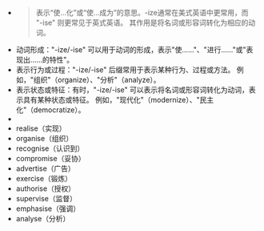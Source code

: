 - >表示“使…化”或“使…成为”的意思。-ize通常在美式英语中更常用，而 "-ise" 则更常见于英式英语。
  其作用是将名词或形容词转化为相应的动词。
- 动词形成："-ize/-ise" 可以用于动词的形成，表示"使......"、"进行......"或"表现出......的特性"。
- 表示行为或过程："-ize/-ise" 后缀常用于表示某种行为、过程或方法。
  例如，"组织"（organize）、"分析"（analyze）。
- 表示状态或特征：有时，"-ize/-ise" 可以表示将名词或形容词转化为动词，表示具有某种状态或特征。
  例如，"现代化"（modernize）、"民主化"（democratize）。
-
- realise（实现）
- organise（组织）
- recognise（认识到）
- compromise（妥协）
- advertise（广告）
- exercise（锻炼）
- authorise（授权）
- supervise（监督）
- emphasise（强调）
- analyse（分析）